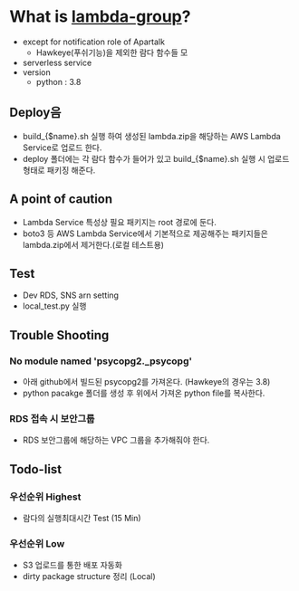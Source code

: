 # What is [lambda-group](https://bitbucket.org/apartalk/hawkeye/src)?
* except for notification role of Apartalk
    * Hawkeye(푸쉬기능)을 제외한 람다 함수들 모
* serverless service
* version 
    * python : 3.8
## Deploy음
* build_{$name}.sh 실행 하여 생성된 lambda.zip을 해당하는 AWS Lambda Service로 업로드 한다.
* deploy 폴더에는 각 람다 함수가 들어가 있고 build_{$name}.sh 실행 시 업로드 형태로 패키징 해준다.
## A point of caution
* Lambda Service 특성상 필요 패키지는 root 경로에 둔다.
* boto3 등 AWS Lambda Service에서 기본적으로 제공해주는 패키지들은 lambda.zip에서 제거한다.(로컬 테스트용)
## Test
* Dev RDS, SNS arn setting 
* local_test.py 실행
## Trouble Shooting
### No module named 'psycopg2._psycopg'
- 아래 github에서 빌드된 psycopg2를 가져온다. (Hawkeye의 경우는 3.8)
- python pacakge 폴더를 생성 후 위에서 가져온 python file를 복사한다.
### RDS 접속 시 보안그룹
- RDS 보안그룹에 해당하는 VPC 그룹을 추가해줘야 한다.
## Todo-list
### 우선순위 Highest
* 람다의 실행최대시간 Test (15 Min) 

### 우선순위 Low
* S3 업로드를 통한 배포 자동화
* dirty package structure 정리 (Local)